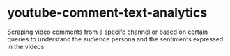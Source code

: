 # youtube-comment-text-analytics
Scraping video comments from a specifc channel or based on certain queries to understand the audience persona and the sentiments expressed in the videos.
